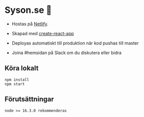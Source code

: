 # Syson.se 🐸

- Hostas på [Netlify](https://www.netlify.com/).
- Skapad med [create-react-app](https://github.com/facebook/create-react-app)

- Deployas automatiskt till produktion när kod pushas till master

- Joina #hemsidan på Slack om du diskutera eller bidra

## Köra lokalt

```
npm install
npm start
```

## Förutsättningar

```
node >= 16.3.0 rekommenderas
```
